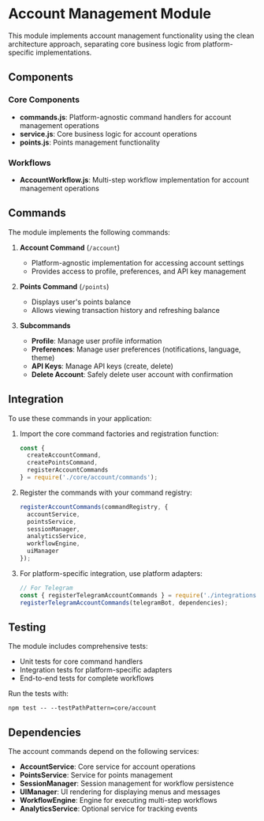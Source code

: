 # Account Management Module

This module implements account management functionality using the clean architecture approach, separating core business logic from platform-specific implementations.

## Components

### Core Components
- **commands.js**: Platform-agnostic command handlers for account management operations
- **service.js**: Core business logic for account operations
- **points.js**: Points management functionality

### Workflows
- **AccountWorkflow.js**: Multi-step workflow implementation for account management operations

## Commands

The module implements the following commands:

1. **Account Command** (`/account`)
   - Platform-agnostic implementation for accessing account settings
   - Provides access to profile, preferences, and API key management

2. **Points Command** (`/points`)
   - Displays user's points balance
   - Allows viewing transaction history and refreshing balance

3. **Subcommands**
   - **Profile**: Manage user profile information
   - **Preferences**: Manage user preferences (notifications, language, theme)
   - **API Keys**: Manage API keys (create, delete)
   - **Delete Account**: Safely delete user account with confirmation

## Integration

To use these commands in your application:

1. Import the core command factories and registration function:
   ```javascript
   const {
     createAccountCommand,
     createPointsCommand,
     registerAccountCommands
   } = require('./core/account/commands');
   ```

2. Register the commands with your command registry:
   ```javascript
   registerAccountCommands(commandRegistry, {
     accountService,
     pointsService,
     sessionManager,
     analyticsService,
     workflowEngine,
     uiManager
   });
   ```

3. For platform-specific integration, use platform adapters:
   ```javascript
   // For Telegram
   const { registerTelegramAccountCommands } = require('./integrations/telegram/commands/account');
   registerTelegramAccountCommands(telegramBot, dependencies);
   ```

## Testing

The module includes comprehensive tests:

- Unit tests for core command handlers
- Integration tests for platform-specific adapters
- End-to-end tests for complete workflows

Run the tests with:
```
npm test -- --testPathPattern=core/account
```

## Dependencies

The account commands depend on the following services:

- **AccountService**: Core service for account operations
- **PointsService**: Service for points management
- **SessionManager**: Session management for workflow persistence
- **UIManager**: UI rendering for displaying menus and messages
- **WorkflowEngine**: Engine for executing multi-step workflows
- **AnalyticsService**: Optional service for tracking events 